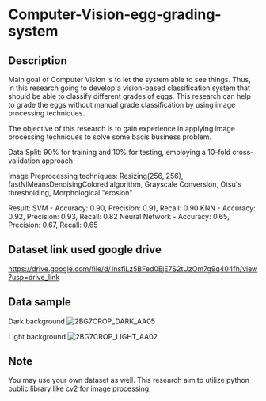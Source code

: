 # Computer-Vision-egg-grading-system

## Description
Main goal of Computer Vision is to let the system able to see things. Thus, in this research going to develop a vision-based classification system that should be able to classify different grades of eggs. This research can help to grade the eggs without manual grade classification by using image processing techniques.

The objective of this research is to gain experience in applying image processing techniques to solve some bacis business problem. 

Data Split:  90% for training and 10% for testing, employing a 10-fold cross-validation approach

Image Preprocessing techniques: Resizing(256, 256), fastNlMeansDenoisingColored algorithm, Grayscale Conversion, Otsu's thresholding, Morphological "erosion"

Result: 
SVM - Accuracy: 0.90, Precision: 0.91, Recall: 0.90
KNN - Accuracy: 0.92, Precision: 0.93, Recall: 0.82
Neural Network - Accuracy: 0.65, Precision: 0.67, Recall: 0.65


## Dataset link used google drive
https://drive.google.com/file/d/1nsfiLz5BFed0EjE7S2tUzOm7g9q404fh/view?usp=drive_link

## Data sample
Dark background
![2BG7CROP_DARK_AA05](https://github.com/esmond09/machine-learning-egg-grading-system/assets/130723274/f23340c7-101e-4789-90a3-5a9601e10f20)

Light background
![2BG7CROP_LIGHT_AA02](https://github.com/esmond09/machine-learning-egg-grading-system/assets/130723274/fefc21a7-8cea-4894-a03c-f16f685a7caa)

## Note
You may use your own dataset as well. This research aim to utilize python public library like cv2 for image processing.

